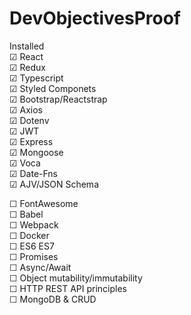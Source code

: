 # DevObjectivesProof
Installed  
&#9745; React  
&#9745; Redux  
&#9745; Typescript  
&#9745; Styled Componets  
&#9745; Bootstrap/Reactstrap  
&#9745; Axios  
&#9745; Dotenv  
&#9745; JWT  
&#9745; Express  
&#9745; Mongoose  
&#9745; Voca  
&#9745; Date-Fns  
&#9745; AJV/JSON Schema  

&#9744; FontAwesome  
&#9744; Babel  
&#9744; Webpack  
&#9744; Docker  
&#9744; ES6 ES7  
&#9744; Promises  
&#9744; Async/Await  
&#9744; Object mutability/immutability  
&#9744; HTTP REST API principles  
&#9744; MongoDB & CRUD  
